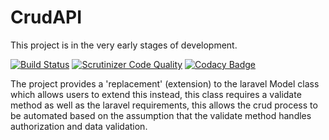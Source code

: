 # CrudAPI #
This project is in the very early stages of development.

[![Build Status](https://travis-ci.org/taskforcedev/crud-api.svg?branch=master)](https://travis-ci.org/taskforcedev/crud-api) [![Scrutinizer Code Quality](https://scrutinizer-ci.com/g/taskforcedev/crud-api/badges/quality-score.png?b=master)](https://scrutinizer-ci.com/g/taskforcedev/crud-api/?branch=master) [![Codacy Badge](https://www.codacy.com/project/badge/aff7a9540c4b4f03977393a05d23a25d)](https://www.codacy.com/public/taskforce2eu/crud-api)

The project provides a 'replacement' (extension) to the laravel Model class which allows users to extend this instead, this class requires a validate method as well as the laravel requirements, this allows the crud process to be automated based on the assumption that the validate method handles authorization and data validation.
